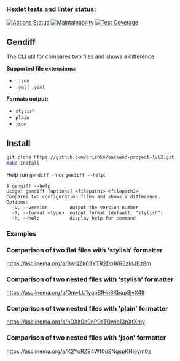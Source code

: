 ### Hexlet tests and linter status:

[![Actions Status](https://github.com/orishko/backend-project-lvl2/workflows/hexlet-check/badge.svg?branch=)](https://github.com/orishko/backend-project-lvl2/actions?query=branch:)
[![Maintainability](https://api.codeclimate.com/v1/badges/393c5de855752d19f891/maintainability)](https://codeclimate.com/github/orishko/backend-project-lvl2/maintainability)
[![Test Coverage](https://api.codeclimate.com/v1/badges/393c5de855752d19f891/test_coverage)](https://codeclimate.com/github/orishko/backend-project-lvl2/test_coverage)

## Gendiff

The CLI util for compares two files and shows a difference.

**Supported file extensions:**

- `.json`
- `.yml` | `.yaml`

**Formats output:**

- `stylish`
- `plain`
- `json`

## Install

```bash
git clone https://github.com/orishko/backend-project-lvl2.git
make install
```

Help run `gendiff -h` or `gendiff --help`:

```
$ gengiff --help
Usage: gendiff [options] <filepath1> <filepath2>
Compares two configuration files and shows a difference.
Options:
  -v, --version        output the version number
  -f, --format <type>  output format (default: "stylish")
  -h, --help           display help for command
```

### Examples

### Comparison of two flat files with 'stylish' formatter

https://asciinema.org/a/BwQZk03YTR2Db1KREzIdJBz8m

### Comparison of two nested files with 'stylish' formatter

https://asciinema.org/a/DmvLU1yqpSfHn8Kbqp3jvX4lf

### Comparison of two nested files with 'plain' formatter

https://asciinema.org/a/hDXlt0e9nP9aTOwio13nXtXmy

### Comparison of two nested files with 'json' formatter

https://asciinema.org/a/K2YoRZ94Wf0uSNgspKHloym0z
